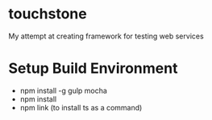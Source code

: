 touchstone
==========

My attempt at creating framework for testing web services

Setup Build Environment
=======================
* npm install -g gulp mocha
* npm install
* npm link (to install ts as a command)
